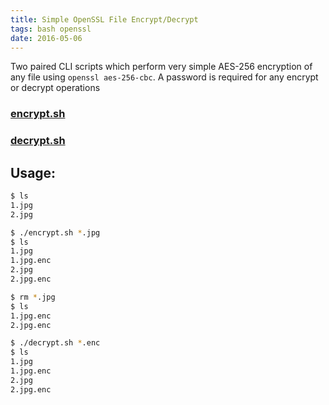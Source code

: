 ```yaml
---
title: Simple OpenSSL File Encrypt/Decrypt
tags: bash openssl
date: 2016-05-06
---
```


Two paired CLI scripts which perform very simple AES-256 encryption of any file
using `openssl aes-256-cbc`. A password is required for any encrypt or decrypt operations

### [encrypt.sh](https://github.com/idlerun/openssl-encrypt/blob/master/encrypt.sh)

### [decrypt.sh](https://github.com/idlerun/openssl-encrypt/blob/master/decrypt.sh)

## Usage:

```bash
$ ls
1.jpg
2.jpg
```

```bash
$ ./encrypt.sh *.jpg
$ ls
1.jpg
1.jpg.enc
2.jpg
2.jpg.enc
```

```bash
$ rm *.jpg
$ ls
1.jpg.enc
2.jpg.enc
```

```bash
$ ./decrypt.sh *.enc
$ ls
1.jpg
1.jpg.enc
2.jpg
2.jpg.enc
```
